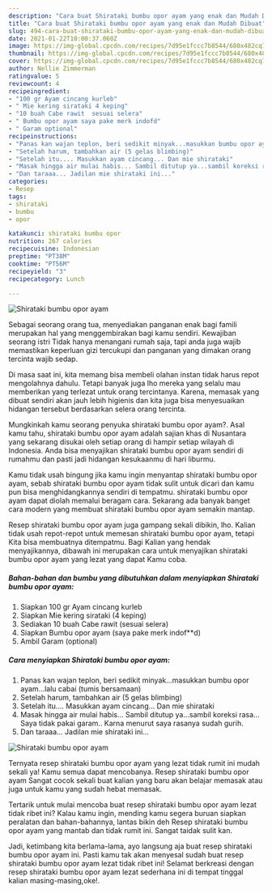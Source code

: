 ```yaml
---
description: "Cara buat Shirataki bumbu opor ayam yang enak dan Mudah Dibuat"
title: "Cara buat Shirataki bumbu opor ayam yang enak dan Mudah Dibuat"
slug: 494-cara-buat-shirataki-bumbu-opor-ayam-yang-enak-dan-mudah-dibuat
date: 2021-01-22T10:00:37.060Z
image: https://img-global.cpcdn.com/recipes/7d95e1fccc7b8544/680x482cq70/shirataki-bumbu-opor-ayam-foto-resep-utama.jpg
thumbnail: https://img-global.cpcdn.com/recipes/7d95e1fccc7b8544/680x482cq70/shirataki-bumbu-opor-ayam-foto-resep-utama.jpg
cover: https://img-global.cpcdn.com/recipes/7d95e1fccc7b8544/680x482cq70/shirataki-bumbu-opor-ayam-foto-resep-utama.jpg
author: Nellie Zimmerman
ratingvalue: 5
reviewcount: 4
recipeingredient:
- "100 gr Ayam cincang kurleb"
- " Mie kering sirataki 4 keping"
- "10 buah Cabe rawit  sesuai selera"
- " Bumbu opor ayam saya pake merk indofd"
- " Garam optional"
recipeinstructions:
- "Panas kan wajan teplon, beri sedikit minyak...masukkan bumbu opor ayam...lalu cabai (tumis bersamaan)"
- "Setelah harum, tambahkan air (5 gelas blimbing)"
- "Setelah itu.... Masukkan ayam cincang... Dan mie shirataki"
- "Masak hingga air mulai habis... Sambil ditutup ya...sambil koreksi rasa... Saya tidak pakai garam.. Karna menurut saya rasanya sudah gurih."
- "Dan taraaa... Jadilan mie shirataki ini..."
categories:
- Resep
tags:
- shirataki
- bumbu
- opor

katakunci: shirataki bumbu opor 
nutrition: 267 calories
recipecuisine: Indonesian
preptime: "PT38M"
cooktime: "PT56M"
recipeyield: "3"
recipecategory: Lunch

---
```



![Shirataki bumbu opor ayam](https://img-global.cpcdn.com/recipes/7d95e1fccc7b8544/680x482cq70/shirataki-bumbu-opor-ayam-foto-resep-utama.jpg)

Sebagai seorang orang tua, menyediakan panganan enak bagi famili merupakan hal yang menggembirakan bagi kamu sendiri. Kewajiban seorang istri Tidak hanya menangani rumah saja, tapi anda juga wajib memastikan keperluan gizi tercukupi dan panganan yang dimakan orang tercinta wajib sedap.

Di masa  saat ini, kita memang bisa membeli olahan instan tidak harus repot mengolahnya dahulu. Tetapi banyak juga lho mereka yang selalu mau memberikan yang terlezat untuk orang tercintanya. Karena, memasak yang dibuat sendiri akan jauh lebih higienis dan kita juga bisa menyesuaikan hidangan tersebut berdasarkan selera orang tercinta. 



Mungkinkah kamu seorang penyuka shirataki bumbu opor ayam?. Asal kamu tahu, shirataki bumbu opor ayam adalah sajian khas di Nusantara yang sekarang disukai oleh setiap orang di hampir setiap wilayah di Indonesia. Anda bisa menyajikan shirataki bumbu opor ayam sendiri di rumahmu dan pasti jadi hidangan kesukaanmu di hari liburmu.

Kamu tidak usah bingung jika kamu ingin menyantap shirataki bumbu opor ayam, sebab shirataki bumbu opor ayam tidak sulit untuk dicari dan kamu pun bisa menghidangkannya sendiri di tempatmu. shirataki bumbu opor ayam dapat diolah memalui beragam cara. Sekarang ada banyak banget cara modern yang membuat shirataki bumbu opor ayam semakin mantap.

Resep shirataki bumbu opor ayam juga gampang sekali dibikin, lho. Kalian tidak usah repot-repot untuk memesan shirataki bumbu opor ayam, tetapi Kita bisa membuatnya ditempatmu. Bagi Kalian yang hendak menyajikannya, dibawah ini merupakan cara untuk menyajikan shirataki bumbu opor ayam yang lezat yang dapat Kamu coba.

<!--inarticleads1-->

##### Bahan-bahan dan bumbu yang dibutuhkan dalam menyiapkan Shirataki bumbu opor ayam:

1. Siapkan 100 gr Ayam cincang kurleb
1. Siapkan  Mie kering sirataki (4 keping)
1. Sediakan 10 buah Cabe rawit  (sesuai selera)
1. Siapkan  Bumbu opor ayam (saya pake merk indof**d)
1. Ambil  Garam (optional)




<!--inarticleads2-->

##### Cara menyiapkan Shirataki bumbu opor ayam:

1. Panas kan wajan teplon, beri sedikit minyak...masukkan bumbu opor ayam...lalu cabai (tumis bersamaan)
1. Setelah harum, tambahkan air (5 gelas blimbing)
1. Setelah itu.... Masukkan ayam cincang... Dan mie shirataki
1. Masak hingga air mulai habis... Sambil ditutup ya...sambil koreksi rasa... Saya tidak pakai garam.. Karna menurut saya rasanya sudah gurih.
1. Dan taraaa... Jadilan mie shirataki ini...
<img src="https://img-global.cpcdn.com/steps/be741d714ec915ea/160x128cq70/shirataki-bumbu-opor-ayam-langkah-memasak-5-foto.jpg" alt="Shirataki bumbu opor ayam">



Ternyata resep shirataki bumbu opor ayam yang lezat tidak rumit ini mudah sekali ya! Kamu semua dapat mencobanya. Resep shirataki bumbu opor ayam Sangat cocok sekali buat kalian yang baru akan belajar memasak atau juga untuk kamu yang sudah hebat memasak.

Tertarik untuk mulai mencoba buat resep shirataki bumbu opor ayam lezat tidak ribet ini? Kalau kamu ingin, mending kamu segera buruan siapkan peralatan dan bahan-bahannya, lantas bikin deh Resep shirataki bumbu opor ayam yang mantab dan tidak rumit ini. Sangat taidak sulit kan. 

Jadi, ketimbang kita berlama-lama, ayo langsung aja buat resep shirataki bumbu opor ayam ini. Pasti kamu tak akan menyesal sudah buat resep shirataki bumbu opor ayam lezat tidak ribet ini! Selamat berkreasi dengan resep shirataki bumbu opor ayam lezat sederhana ini di tempat tinggal kalian masing-masing,oke!.

